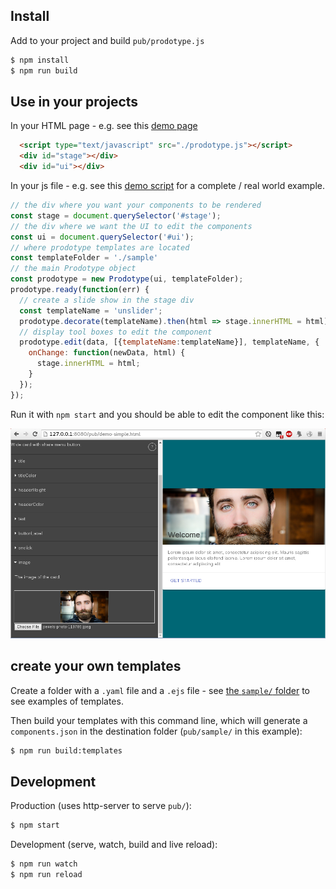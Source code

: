 

## Install

Add to your project and build `pub/prodotype.js`

```sh
$ npm install
$ npm run build
```

## Use in your projects

In your HTML page - e.g. see this [demo page](./pub/index.html)

```html
  <script type="text/javascript" src="./prodotype.js"></script>
  <div id="stage"></div>
  <div id="ui"></div>
```

In your js file - e.g. see this [demo script](./pub/demo.js) for a complete / real world example.
```js
// the div where you want your components to be rendered
const stage = document.querySelector('#stage');
// the div where we want the UI to edit the components
const ui = document.querySelector('#ui');
// where prodotype templates are located
const templateFolder = './sample'
// the main Prodotype object
const prodotype = new Prodotype(ui, templateFolder);
prodotype.ready(function(err) {
  // create a slide show in the stage div
  const templateName = 'unslider';
  prodotype.decorate(templateName).then(html => stage.innerHTML = html);
  // display tool boxes to edit the component
  prodotype.edit(data, [{templateName:templateName}], templateName, {
    onChange: function(newData, html) {
      stage.innerHTML = html;
    }
  });
});

```

Run it with `npm start` and you should be able to edit the component like this:

![sample component edition](./screenshot.png)

## create your own templates

Create a folder with a `.yaml` file and a `.ejs` file - see [the `sample/` folder](./sample/) to see examples of templates.

Then build your templates with this command line, which will generate a `components.json` in the destination folder (`pub/sample/` in this example):

```sh
$ npm run build:templates
```



## Development

Production (uses http-server to serve `pub/`):

```sh
$ npm start
```

Development (serve, watch, build and live reload):

```sh
$ npm run watch
$ npm run reload
```
